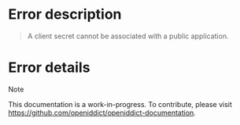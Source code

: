 # Error description

> A client secret cannot be associated with a public application.

# Error details

> [!NOTE]
> This documentation is a work-in-progress. To contribute, please visit https://github.com/openiddict/openiddict-documentation.
